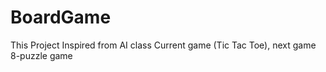 # BoardGame
This Project Inspired from AI class
Current game (Tic Tac Toe), next game 8-puzzle game
